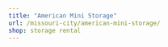 ```yaml
---
title: "American Mini Storage"
url: /missouri-city/american-mini-storage/
shop: storage rental
---
```

